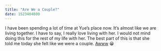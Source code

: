 ```yaml
---
title: "Are We a Couple?"
date: 1523404800
---
```

I have been spending a lot of time at Yue’s place now. It’s almost like we are living together. I have to say, I really love living with her. I would not mind doing this for the rest of my life with her. The best part of this is that she told me today she felt like we were a couple. [Awww](https://media.giphy.com/media/YKcWT7DvtwVVu/giphy.gif) 😀
